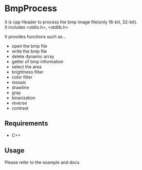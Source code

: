 # BmpProcess

It is cpp Header to process the bmp image file(only 16-bit, 32-bit).  
It includes <stdio.h>, <stdlib.h>

It provides functions such as...
 - open the bmp file
 - write the bmp file
 - delete dynamic array
 - getter of bmp information
 - select the area
 - brightness filter
 - color filter
 - mosaic
 - drawline
 - gray
 - binarization
 - reverse
 - contrast

  
## Requirements
- C++


## Usage
Please refer to the example and docs
